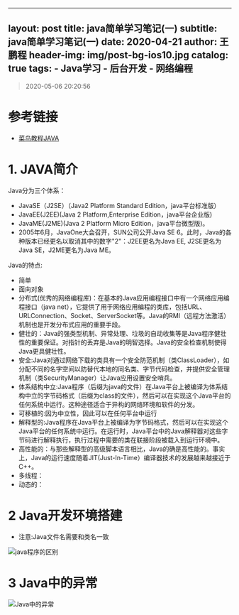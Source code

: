 ﻿ 
---
layout:     post
title:      java简单学习笔记(一)
subtitle:   java简单学习笔记(一)
date:       2020-04-21
author:     王鹏程
header-img: img/post-bg-ios10.jpg
catalog: true
tags:
    - Java学习
    - 后台开发
    - 网络编程
---

> 2020-05-06 20:20:56

# 参考链接
- [菜鸟教程JAVA](https://www.runoob.com/java/java-tutorial.html)
# 1. JAVA简介
Java分为三个体系：
- JavaSE（J2SE）（Java2 Platform Standard Edition，java平台标准版）
- JavaEE(J2EE)(Java 2 Platform,Enterprise Edition，java平台企业版)
- JavaME(J2ME)(Java 2 Platform Micro Edition，java平台微型版)。
- 2005年6月，JavaOne大会召开，SUN公司公开Java SE 6。此时，Java的各种版本已经更名以取消其中的数字"2"：J2EE更名为Java EE, J2SE更名为Java SE，J2ME更名为Java ME。

Java的特点:
- 简单
- 面向对象
- 分布式(优秀的网络编程库)：在基本的Java应用编程接口中有一个网络应用编程接口（java net），它提供了用于网络应用编程的类库，包括URL、URLConnection、Socket、ServerSocket等。Java的RMI（远程方法激活）机制也是开发分布式应用的重要手段。
- 健壮的：Java的强类型机制、异常处理、垃圾的自动收集等是Java程序健壮性的重要保证。对指针的丢弃是Java的明智选择。Java的安全检查机制使得Java更具健壮性。
- 安全:Java对通过网络下载的类具有一个安全防范机制（类ClassLoader），如分配不同的名字空间以防替代本地的同名类、字节代码检查，并提供安全管理机制（类SecurityManager）让Java应用设置安全哨兵。
- 体系结构中立:Java程序（后缀为java的文件）在Java平台上被编译为体系结构中立的字节码格式（后缀为class的文件），然后可以在实现这个Java平台的任何系统中运行。这种途径适合于异构的网络环境和软件的分发。
- 可移植的:因为中立性，因此可以在任何平台中运行
- 解释型的:Java程序在Java平台上被编译为字节码格式，然后可以在实现这个Java平台的任何系统中运行。在运行时，Java平台中的Java解释器对这些字节码进行解释执行，执行过程中需要的类在联接阶段被载入到运行环境中。
- 高性能的：与那些解释型的高级脚本语言相比，Java的确是高性能的。事实上，Java的运行速度随着JIT(Just-In-Time）编译器技术的发展越来越接近于C++。
- 多线程：
- 动态的：

# 2 Java开发环境搭建

- 注意:Java文件名需要和类名一致

![java程序的区别](https://www.runoob.com/wp-content/uploads/2013/12/ZSSDMld.png)


# 3 Java中的异常
![Java中的异常](https://images2017.cnblogs.com/blog/858860/201709/858860-20170911125844719-1230755033.png)
